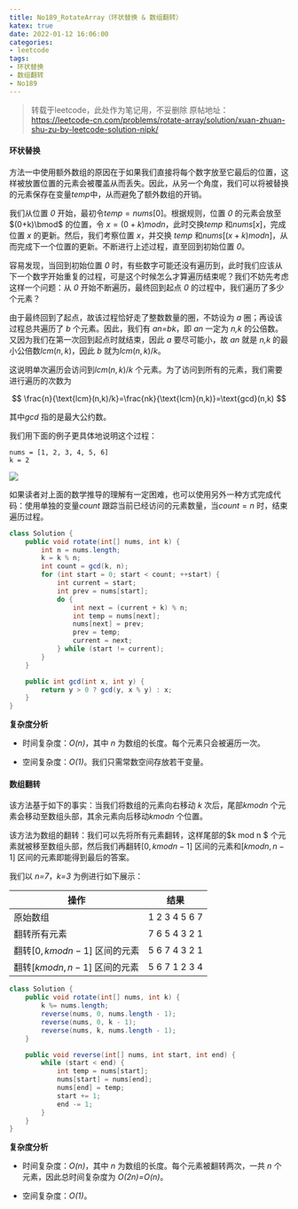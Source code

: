 ```yaml
---
title: No189_RotateArray（环状替换 & 数组翻转）
katex: true
date: 2022-01-12 16:06:00
categories: 
- leetcode
tags:
- 环状替换
- 数组翻转
- No189
---
```


>转载于leetcode，此处作为笔记用，不妥删除
>原帖地址：https://leetcode-cn.com/problems/rotate-array/solution/xuan-zhuan-shu-zu-by-leetcode-solution-nipk/

#### 环状替换

方法一中使用额外数组的原因在于如果我们直接将每个数字放至它最后的位置，这样被放置位置的元素会被覆盖从而丢失。因此，从另一个角度，我们可以将被替换的元素保存在变量$temp$中，从而避免了额外数组的开销。

我们从位置 *0* 开始，最初令$temp=nums[0]$。根据规则，位置 *0* 的元素会放至$(0+k)\bmod$ 的位置，令 $x=(0+k)modn$，此时交换$temp$ 和$nums[x]$，完成位置 *x* 的更新。然后，我们考察位置 *x*，并交换 $temp$ 和$nums[(x+k)modn]$，从而完成下一个位置的更新。不断进行上述过程，直至回到初始位置 *0*。

容易发现，当回到初始位置 *0* 时，有些数字可能还没有遍历到，此时我们应该从下一个数字开始重复的过程，可是这个时候怎么才算遍历结束呢？我们不妨先考虑这样一个问题：从 *0* 开始不断遍历，最终回到起点 *0* 的过程中，我们遍历了多少个元素？

由于最终回到了起点，故该过程恰好走了整数数量的圈，不妨设为 *a* 圈；再设该过程总共遍历了 *b* 个元素。因此，我们有 *an=bk*，即 *an* 一定为 *n,k* 的公倍数。又因为我们在第一次回到起点时就结束，因此 *a* 要尽可能小，故 *an* 就是 *n,k* 的最小公倍数$lcm(n,k)$，因此 *b* 就为$lcm(n,k)/k$。

这说明单次遍历会访问到$lcm(n,k)/k$ 个元素。为了访问到所有的元素，我们需要进行遍历的次数为

$$
\frac{n}{\text{lcm}(n,k)/k}=\frac{nk}{\text{lcm}(n,k)}=\text{gcd}(n,k)
$$


其中$gcd$ 指的是最大公约数。

我们用下面的例子更具体地说明这个过程：
```
nums = [1, 2, 3, 4, 5, 6]
k = 2
```

![](https://cdn.jsdelivr.net/gh/LVicBlack/IMG/root/f0493a97cdb7bc46b37306ca14e555451496f9f9c21effcad8517a81a26f30d6-image.png)

如果读者对上面的数学推导的理解有一定困难，也可以使用另外一种方式完成代码：使用单独的变量$count$ 跟踪当前已经访问的元素数量，当$count=n$ 时，结束遍历过程。


```Java [sol2-Java]
class Solution {
    public void rotate(int[] nums, int k) {
        int n = nums.length;
        k = k % n;
        int count = gcd(k, n);
        for (int start = 0; start < count; ++start) {
            int current = start;
            int prev = nums[start];
            do {
                int next = (current + k) % n;
                int temp = nums[next];
                nums[next] = prev;
                prev = temp;
                current = next;
            } while (start != current);
        }
    }

    public int gcd(int x, int y) {
        return y > 0 ? gcd(y, x % y) : x;
    }
}
```


**复杂度分析**

* 时间复杂度：*O(n)*，其中 *n* 为数组的长度。每个元素只会被遍历一次。

* 空间复杂度：*O(1)*。我们只需常数空间存放若干变量。

#### 数组翻转

该方法基于如下的事实：当我们将数组的元素向右移动 *k* 次后，尾部$k mod n$ 个元素会移动至数组头部，其余元素向后移动$k mod n$ 个位置。

该方法为数组的翻转：我们可以先将所有元素翻转，这样尾部的$k mod n $ 个元素就被移至数组头部，然后我们再翻转$[0,kmodn−1]$ 区间的元素和$[kmodn,n−1]$ 区间的元素即能得到最后的答案。

我们以 *n=7*，*k=3* 为例进行如下展示：

| 操作                                | 结果            |
| ----------------------------------- | --------------- |
| 原始数组                            |$1~2~3~4~5~6~7$|
| 翻转所有元素                        |$7~6~5~4~3~2~1$|
| 翻转$[0,kmodn−1]$ 区间的元素 |$5~6~7~4~3~2~1$|
| 翻转$[kmodn,n−1]$ 区间的元素 |$5~6~7~1~2~3~4$|


```Java [sol3-Java]
class Solution {
    public void rotate(int[] nums, int k) {
        k %= nums.length;
        reverse(nums, 0, nums.length - 1);
        reverse(nums, 0, k - 1);
        reverse(nums, k, nums.length - 1);
    }

    public void reverse(int[] nums, int start, int end) {
        while (start < end) {
            int temp = nums[start];
            nums[start] = nums[end];
            nums[end] = temp;
            start += 1;
            end -= 1;
        }
    }
}
```

**复杂度分析**

* 时间复杂度：*O(n)*，其中 *n* 为数组的长度。每个元素被翻转两次，一共 *n* 个元素，因此总时间复杂度为 *O(2n)=O(n)*。

* 空间复杂度：*O(1)*。